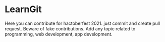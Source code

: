 # LearnGit
Here you can contribute for hactoberfest 2021.
just commit and create pull request.
Beware of fake contributions.
Add any topic related to programming, web development, app development.
